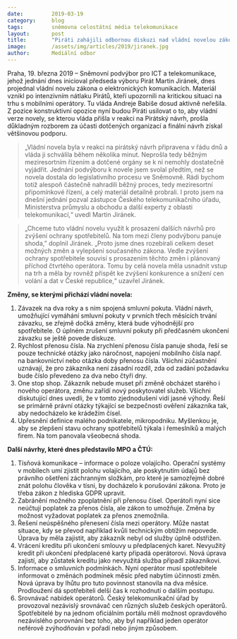 ```yaml
---
date:         2019-03-19
category:     blog
tags:         sněmovna celostátní média telekomunikace
layout:       post
title:        "Piráti zahájili odbornou diskuzi nad vládní novelou zákona o elektronických komunikacích. Chceme konstruktivní shodu všech"
image:        /assets/img/articles/2019/jiranek.jpg
author:       Mediální odbor
---
```

 

Praha, 19. března 2019 – Sněmovní podvýbor pro ICT a telekomunikace, jehož jednání dnes inicioval předseda výboru Pirát Martin Jiránek, dnes projednal vládní novelu zákona o elektronických komunikacích. Materiál vznikl po intenzivním nátlaku Pirátů, kteří upozornili na kritickou situaci na trhu s mobilními operátory. Tu vláda Andreje Babiše dosud aktivně neřešila. Z pozice konstruktivní opozice nyní budou Piráti usilovat o to, aby vládní verze novely, se kterou vláda přišla v reakci na Pirátský návrh, prošla důkladným rozborem za účasti dotčených organizací a finální návrh získal většinovou podporu.

> „Vládní novela byla v reakci na pirátský návrh připravena v řádu dnů a vláda ji schválila během několika minut. Neprošla tedy běžným meziresortním řízením a dotčené orgány se k ní nemohly dostatečně vyjádřit. Jednání podvýboru k novele jsem svolal předtím, než se novela dostala do legislativního procesu ve Sněmovně. Rádi bychom totiž alespoň částečně nahradili běžný proces, tedy meziresortní připomínkové řízení, a celý materiál detailně probrali. I proto jsem na dnešní jednání pozval zástupce Českého telekomunikačního úřadu, Ministerstva průmyslu a obchodu a další experty z oblasti telekomunikací,“ uvedl Martin Jiránek.

> „Chceme tuto vládní novelu využít k prosazení dalších návrhů pro zvýšení ochrany spotřebitelů. Na tom mezi členy podvýboru panuje shoda,” doplnil Jiránek. „Proto jsme dnes rozebírali celkem deset možných změn a vylepšení současného zákona. Vedle zvýšení ochrany spotřebitele souvisí s prosazením těchto změn i plánovaný příchod čtvrtého operátora. Tomu by celá novela měla usnadnit vstup na trh a měla by rovněž přispět ke zvýšení konkurence a snížení cen volání a dat v České republice,“ uzavřel Jiránek.

 

**Změny, se kterými přichází vládní novela:**

1. Závazek na dva roky a s ním spojená smluvní pokuta. Vládní návrh, umožňující vymáhání smluvní pokuty v prvních třech měsících trvání závazku, se zřejmě dočká změny, která bude výhodnější pro spotřebitele. O úplném zrušení smluvní pokuty při předčasném ukončení závazku se ještě povede diskuze.
2. Rychlost přenosu čísla. Na zrychlení přenosu čísla panuje shoda, řeší se pouze technické otázky jako náročnost, napojení mobilního čísla např. na bankovnictví nebo otázka doby přenosu čísla. Všichni zúčastnění uznávají, že pro zákazníka není zásadní rozdíl, zda od zadání požadavku bude číslo převedeno za dva nebo čtyři dny.
3. One stop shop. Zákazník nebude muset při změně obcházet starého i nového operátora, změnu zařídí nový poskytovatel služeb. Všichni diskutující dnes uvedli, že v tomto zjednodušení vidí jasné výhody. Řeší se primárně právní otázky týkající se bezpečnosti ověření zákazníka tak, aby nedocházelo ke krádežím čísel.
4. Upřesnění definice malého podnikatele, mikropodniku. Myšlenkou je, aby se zlepšení stavu ochrany spotřebitelů týkala i řemeslníků a malých firem. Na tom panovala všeobecná shoda.
 

**Další návrhy, které dnes představilo MPO a ČTÚ:**

1. Tísňová komunikace – informace o poloze volajícího. Operační systémy v mobilech umí zjistit polohu volajícího, ale poskytnutím údajů bez právního ošetření záchranným složkám, pro které je samozřejmě dobré znát polohu člověka v tísni, by docházelo k porušování zákona. Proto je třeba zákon z hlediska GDPR upravit.
2. Zabránění možného zpoplatnění při přenosu čísel. Operátoři nyní sice neúčtují poplatek za přenos čísla, ale zákon to umožňuje. Změna by možnost vyžadovat poplatek za přenos znemožnila.
3. Řešení neúspěšného přenesení čísla mezi operátory. Může nastat situace, kdy se převod například kvůli technickým obtížím nepovede. Úprava by měla zajistit, aby zákazník nebyl od služby úplně odstřižen.
4. Vrácení kreditu při ukončení smlouvy u předplacených karet. Nevyužitý kredit při ukončení předplacené karty připadá operátorovi. Nová úprava zajistí, aby zůstatek kreditu jako nevyužitá služba připadl zákazníkovi.
5. Informace o smluvních podmínkách. Nyní operátor musí spotřebitele informovat o změnách podmínek měsíc před nabytím účinnosti změn. Nová úprava by lhůtu pro tuto povinnost stanovila na dva měsíce. Prodloužení dá spotřebiteli delší čas k rozhodnutí o dalším postupu.
6. Srovnávač nabídek operátorů. Český telekomunikační úřad by provozoval nezávislý srovnávač cen různých služeb českých operátorů. Spotřebitelé by na jednom oficiálním portálu měli možnost opravdového nezávislého porovnání bez toho, aby byl například jeden operátor neférově zvýhodňován v pořadí nebo jiným způsobem.
